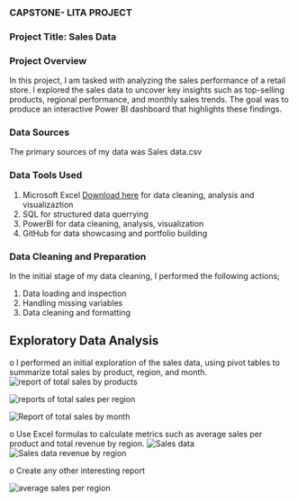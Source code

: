 ### CAPSTONE- LITA PROJECT
### Project Title: Sales Data
### Project Overview 
In this project, I am tasked with analyzing the sales performance of a retail store.
I explored the sales data to uncover key insights such as top-selling products, regional
performance, and monthly sales trends. The goal was to produce an interactive Power BI
dashboard that highlights these findings.
### Data Sources
The primary sources of my data was Sales data.csv 
### Data Tools Used
1. Microsoft Excel [Download here](https://www.microsoftexcel.com) for data cleaning, analysis and visualizaztion
2. SQL for structured data querrying
3. PowerBI for data cleaning, analysis, visualization
4. GitHub for data showcasing and portfolio building 
### Data Cleaning and Preparation
In the initial stage of my data cleaning, I performed the following actions;
1. Data loading and inspection
2. Handling missing variables
3. Data cleaning and formatting
## Exploratory Data Analysis
o I performed an initial exploration of the sales data, using pivot tables to summarize total sales by product, region, and month.
![report of total sales by products](https://github.com/user-attachments/assets/f0fc8145-eb75-4e1a-b4f5-93b3225e7ff7)

![reports of total sales per region](https://github.com/user-attachments/assets/9ca361d5-d6d9-49dd-9f17-d2fadff03c81)

![Report of total sales by month](https://github.com/user-attachments/assets/16a17b03-989d-4d1a-95a7-53b989d3f172)


o Use Excel formulas to calculate metrics such as average sales per product and total revenue by region.
![Sales data](https://github.com/user-attachments/assets/6f29225e-bd86-4a6a-a4ca-70a80b406d77)
![Sales data revenue by region](https://github.com/user-attachments/assets/1bee7208-0386-4884-98f5-1a9e059395f1)

o Create any other interesting report

![average sales per region](https://github.com/user-attachments/assets/4cc5270b-0fc9-41b1-b0df-c49edf11c244)

